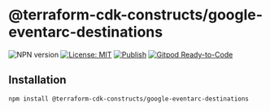 # @terraform-cdk-constructs/google-eventarc-destinations

![NPN version](https://img.shields.io/npm/v/@terraform-cdk-constructs/google-eventarc-destinations)
[![License: MIT](https://img.shields.io/badge/License-MIT-yellow.svg)](https://raw.githubusercontent.com/strongishllama/terraform-cdk-constructs/main/LICENSE)
[![Publish](https://github.com/strongishllama/terraform-cdk-constructs/actions/workflows/publish.yaml/badge.svg)](https://github.com/strongishllama/terraform-cdk-constructs/actions/workflows/publish.yaml)
[![Gitpod Ready-to-Code](https://img.shields.io/badge/Gitpod-ready--to--code-blue?logo=gitpod)](https://gitpod.io/#https://github.com/strongishllama/terraform-cdk-constructs)

## Installation

```
npm install @terraform-cdk-constructs/google-eventarc-destinations
```
